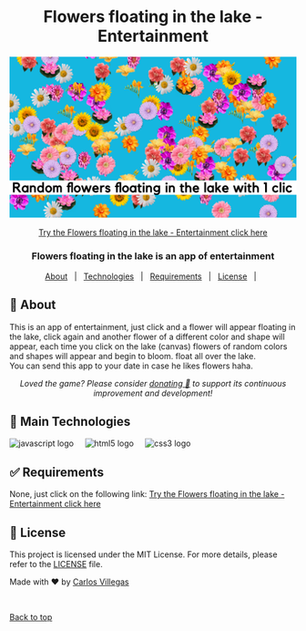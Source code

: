 <div align="center" id="top">
  <h1>Flowers floating in the lake - Entertainment</h1>
  <img src="https://github.com/VillegasCode/Bubble_Images/blob/main/images/app-flowers-floating-in-the-lake.png" width="900" alt="Flowers floating in the lake - Entertainment" />

  <a href="https://villegascode.github.io/Bubble_Images/" target="_blank">Try the Flowers floating in the lake - Entertainment click here</a>
</div>

<div align="center">
  <h3>Flowers floating in the lake is an app of entertainment</h3>
</div>

<p align="center">
  <a href="#dart-about">About</a> &#xa0; | &#xa0;
  <a href="#rocket-main-technologies">Technologies</a> &#xa0; | &#xa0;
  <a href="#white_check_mark-requirements">Requirements</a> &#xa0; | &#xa0;
  <a href="#memo-license">License</a> &#xa0; | &#xa0;
</p>

## :dart: About ##

This is an app of entertainment, just click and a flower will appear floating in the lake, click again and another flower of a different color and shape will appear, each time you click on the lake (canvas) flowers of random colors and shapes will appear and begin to bloom. float all over the lake.
<br>
You can send this app to your date in case he likes flowers haha.

<p align="center">
<i>Loved the game? Please consider <a href="https://www.paypal.me/villegasalexander" target="_blank">donating 💸</a> to support its continuous<br/> improvement and development!</i>
</p>

## :rocket: Main Technologies ##

<div align="left">
  <img src="https://cdn.jsdelivr.net/gh/devicons/devicon/icons/javascript/javascript-original.svg" height="40" alt="javascript logo"  />
  <img width="12" />
  <img src="https://cdn.jsdelivr.net/gh/devicons/devicon/icons/html5/html5-original.svg" height="40" alt="html5 logo"  />
  <img width="12" />
  <img src="https://cdn.jsdelivr.net/gh/devicons/devicon/icons/css3/css3-original.svg" height="40" alt="css3 logo"  />
  <img width="12" />
</div>

## :white_check_mark: Requirements ##

None, just click on the following link: <a href="https://villegascode.github.io/Bubble_Images/" target="_blank">Try the Flowers floating in the lake - Entertainment click here</a>

## :memo: License ##

This project is licensed under the MIT License. For more details, please refer to the [LICENSE](LICENSE.md) file.


Made with :heart: by <a href="https://github.com/VillegasCode" target="_blank">Carlos Villegas</a>

&#xa0;

<a href="#top">Back to top</a>
